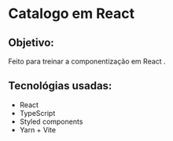 # Catalogo em React

## Objetivo:

Feito para treinar a componentização em React .

## Tecnológias usadas:
- React
- TypeScript
- Styled components
- Yarn + Vite